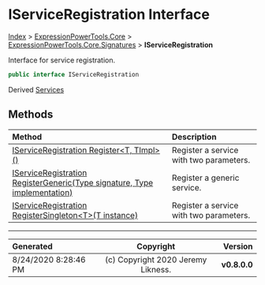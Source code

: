 ﻿# IServiceRegistration Interface

[Index](../index.md) > [ExpressionPowerTools.Core](ExpressionPowerTools.Core.a.md) > [ExpressionPowerTools.Core.Signatures](ExpressionPowerTools.Core.Signatures.n.md) > **IServiceRegistration**

Interface for service registration.

```csharp
public interface IServiceRegistration
```

Derived  [Services](ExpressionPowerTools.Core.Dependencies.Services.cs.md) 

## Methods

| Method | Description |
| :-- | :-- |
| [IServiceRegistration Register&lt;T, TImpl>()](IServiceRegistration-Register.m.md) | Register a service with two parameters. |
| [IServiceRegistration RegisterGeneric(Type signature, Type implementation)](IServiceRegistration-RegisterGeneric.m.md) | Register a generic service. |
| [IServiceRegistration RegisterSingleton&lt;T>(T instance)](IServiceRegistration-RegisterSingleton.m.md) | Register a service with two parameters. |

---

| Generated | Copyright | Version |
| :-- | :-: | --: |
| 8/24/2020 8:28:46 PM | (c) Copyright 2020 Jeremy Likness. | **v0.8.0.0** |
